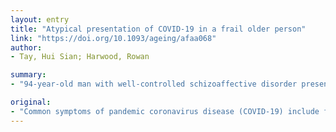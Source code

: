 ```yaml
---
layout: entry
title: "Atypical presentation of COVID-19 in a frail older person"
link: "https://doi.org/10.1093/ageing/afaa068"
author:
- Tay, Hui Sian; Harwood, Rowan

summary:
- "94-year-old man with well-controlled schizoaffective disorder presented with non-specific symptoms. He was given antibiotics for infection of unknown source. Despite active treatment, he deteriorated with oxygen desaturation and tachypnoea. A postmortem throat swab identified COVID-19 infection. This has implications for screening, assessment and isolation of frail older people. It highlights the potential for spread among healthcare professionals and other patients."

original:
- "Common symptoms of pandemic coronavirus disease (COVID-19) include fever and cough. We describe a 94-year-old man with well-controlled schizoaffective disorder, who presented with non-specific and atypical symptoms: delirium, low-grade pyrexia and abdominal pain. He was given antibiotics for infection of unknown source, subsequently refined to treatment for community-acquired pneumonia. Despite active treatment, he deteriorated with oxygen desaturation and tachypnoea. A repeat chest X-ray showed widespread opacification. A postmortem throat swab identified COVID-19 infection. He was treated in three wards over 5 days with no infection control precautions. This has implications for the screening, assessment and isolation of frail older people to COVID-specific clinical facilities and highlights the potential for spread among healthcare professionals and other patients."
---
```


